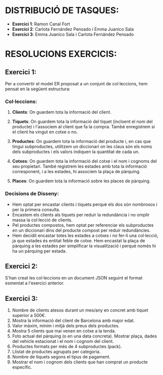 # DISTRIBUCIÓ DE TASQUES:

- **Exercici 1**: Ramon Canal Fort
- **Exercici 2**: Carlota Fernández Pensado i Emma Juanico Sala
- **Exercici 3**: Emma Juanico Sala i Carlota Fernández Pensado

# RESOLUCIONS EXERCICIS:

## Exercici 1:

Per a convertir el model ER proposat a un conjunt de col·leccions, hem pensat en la següent estructura:

### Col·leccions:

1. **Clients**: On guardem tota la informació del client.

2. **Tiquets**: On guardem tota la informació del tiquet (incloent el nom del producte) i l'associem al client que fa la compra. També enregistrem si el client ha vingut en cotxe o no.

3. **Productes**: On guardem tota la informació del producte i, en cas que tingui subproductes, utilitzem un diccionari on les claus són els noms dels subproductes i els valors indiquen la quantitat de cada un.

4. **Cotxes**: On guardem tota la informació del cotxe i el nom i cognoms del seu propietari. També registrem les estades amb tota la informació corresponent, i a les estades, hi associem la plaça de pàrquing.

5. **Places**: On guardem tota la informació sobre les places de pàrquing.

### Decisions de Disseny:

- Hem optat per encastar clients i tiquets perquè els dos són nombrosos i per la primera consulta.
- Encastem els clients als tiquets per reduir la redundància i no omplir massa la col·lecció de clients.
- Pel productes compostos, hem optat per referenciar els subproductes en un diccionari dins del producte compost per reduir redundàncies.
- Hem decidit encastar totes les estades a cotxes i no fer-li una col·lecció, ja que estades és entitat feble de cotxe. Hem encastat la plaça de pàrquing a les estades per simplificar la visualització i perquè només hi ha un pàrquing per estada.

## Exercici 2:

S'han creat les col·leccions en un document JSON seguint el format esmentat a l'exercici anterior.

## Exercici 3:

1. Nombre de clients atesos durant un mes/any en concret amb tiquet superior a 500€.
2. Mostra la informació del client de Barcelona amb major edat.
3. Valor màxim, mínim i mitjà dels preus dels productes.
4. Mostra 5 clients que mai venen en cotxe a la tenda.
5. Foto actual del pàrquing (o en una data concreta). Mostrar plaça, dades del vehicle estacionat i el nom i cognom del client.
6. Productes formats per més de 4 subproductes (pack).
7. Llistat de productes agrupats per categoria.
8. Nombre de tiquets segons el tipus de pagament.
9. Mostrar el nom i cognom dels clients que han comprat un producte específic.
